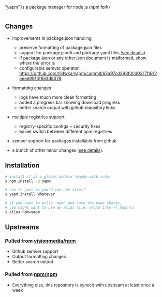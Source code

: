 "yapm" is a package manager for node.js (npm fork)

<p align="center"><img src=""></p>

## Changes

  - improvements in package.json handling
    - preserve formatting of package.json files
    - support for package.json5 and package.yaml files ([see details](https://github.com/rlidwka/yapm/blob/master/changes/package-yaml.md)).
    - if package.json or any other json document is malformed, show where the error is
    - configurable semver operator https://github.com/rlidwka/yapm/commit/62a97cd293f00d0317f1912aeed9914f682d8378

  - formatting changes
    - logs have much more clean formatting
    - added a progress bar showing download progress
    - better search output with github repository links

  - multiple registries support
    - registry-specific configs + security fixes
    - easier switch between different npm registries

  - semver support for packages installable from github

  - a bunch of other minor changes ([see details](https://github.com/rlidwka/yapm/blob/master/changes/minor-fixes.md)).

## Installation

```sh
# install it as a global module (maybe with sudo)
$ npm install -g yapm

# run it just as you'd run npm itself
$ yapm install whatever

# if you want to write 'npm' and hate the name change,
# you might want to use an alias (i.e. write into ~/.bashrc)
$ alias npm=yapm
```

## Upstreams

### Pulled from [visionmedia/npm](https://github.com/visionmedia/npm)

  - Github semver support
  - Output formatting changes
  - Better search output

### Pulled from [npm/npm](https://github.com/npm/npm)

  - Everything else, this repository is synced with upstream at least once a week

